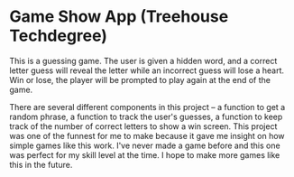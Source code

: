 # Game Show App (Treehouse Techdegree)

This is a guessing game. The user is given a hidden word, and a correct letter guess will reveal the letter while an incorrect guess will lose a heart. Win or lose, the player will be prompted to play again at the end of the game. 

There are several different components in this project – a function to get a random phrase, a function to track the user's guesses, a function to keep track of the number of correct letters to show a win screen. This project was one of the funnest for me to make because it gave me insight on how simple games like this work. I've never made a game before and this one was perfect for my skill level at the time. I hope to make more games like this in the future.
